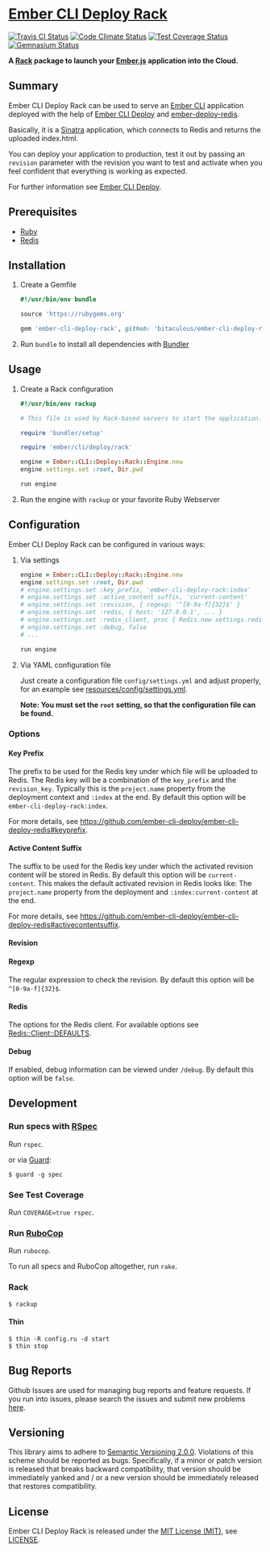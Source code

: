 [Ember CLI Deploy Rack]
=======================

[![Travis CI Status][Travis CI Status]][Travis CI]
[![Code Climate Status][Code Climate Status]][Code Climate]
[![Test Coverage Status][Test Coverage Status]][Test Coverage]
[![Gemnasium Status][Gemnasium Status]][Gemnasium]

**A [Rack] package to launch your [Ember.js] application into the Cloud.**

Summary
-------

Ember CLI Deploy Rack can be used to serve an [Ember CLI] application deployed with the help of [Ember CLI Deploy] and
[ember-deploy-redis].

Basically, it is a [Sinatra] application, which connects to Redis and returns the uploaded index.html.

You can deploy your application to production, test it out by passing an `revision` parameter with the revision you want
to test and activate when you feel confident that everything is working as expected.

For further information see [Ember CLI Deploy].

Prerequisites
-------------

* [Ruby]
* [Redis]

Installation
------------

1. Create a Gemfile

    ```ruby
    #!/usr/bin/env bundle

    source 'https://rubygems.org'

    gem 'ember-cli-deploy-rack', github: 'bitaculous/ember-cli-deploy-rack', require: false
    ```

2. Run `bundle` to install all dependencies with [Bundler]

Usage
-----

1. Create a Rack configuration

    ```ruby
    #!/usr/bin/env rackup

    # This file is used by Rack-based servers to start the application.

    require 'bundler/setup'

    require 'ember/cli/deploy/rack'

    engine = Ember::CLI::Deploy::Rack::Engine.new
    engine.settings.set :root, Dir.pwd

    run engine
    ```

2. Run the engine with `rackup` or your favorite Ruby Webserver

Configuration
-------------

Ember CLI Deploy Rack can be configured in various ways:

1. Via settings

    ```ruby
    engine = Ember::CLI::Deploy::Rack::Engine.new
    engine.settings.set :root, Dir.pwd
    # engine.settings.set :key_prefix, 'ember-cli-deploy-rack:index'
    # engine.settings.set :active_content_suffix, 'current-content'
    # engine.settings.set :revision, { regexp: '^[0-9a-f]{32}$' }
    # engine.settings.set :redis, { host: '127.0.0.1', ... }
    # engine.settings.set :redis_client, proc { Redis.new settings.redis }
    # engine.settings.set :debug, false
    # ...

    run engine
    ```

2. Via YAML configuration file

    Just create a configuration file `config/settings.yml` and adjust properly, for an example see
    [resources/config/settings.yml].

    **Note: You must set the `root` setting, so that the configuration file can be found.**

### Options

#### Key Prefix

The prefix to be used for the Redis key under which file will be uploaded to Redis. The Redis key will be a combination
of the `key_prefix` and the `revision_key`. Typically this is the `project.name` property from the deployment context
and `:index` at the end. By default this option will be `ember-cli-deploy-rack:index`.

For more details, see https://github.com/ember-cli-deploy/ember-cli-deploy-redis#keyprefix.

#### Active Content Suffix

The suffix to be used for the Redis key under which the activated revision content will be stored in Redis. By default
this option will be `current-content`. This makes the default activated revision in Redis looks like: The `project.name`
property from the deployment and `:index:current-content` at the end.

For more details, see https://github.com/ember-cli-deploy/ember-cli-deploy-redis#activecontentsuffix.

#### Revision

#### Regexp

The regular expression to check the revision. By default this option will be `^[0-9a-f]{32}$`.

#### Redis

The options for the Redis client. For available options see [Redis::Client::DEFAULTS].

#### Debug

If enabled, debug information can be viewed under `/debug`. By default this option will be `false`.

Development
-----------

### Run specs with [RSpec]

Run `rspec`.

or via [Guard]:

```
$ guard -g spec
```

### See Test Coverage

Run `COVERAGE=true rspec`.

### Run [RuboCop]

Run `rubocop`.

To run all specs and RuboCop altogether, run `rake`.

### Rack

```
$ rackup
```

#### Thin

```
$ thin -R config.ru -d start
$ thin stop
```

Bug Reports
-----------

Github Issues are used for managing bug reports and feature requests. If you run into issues, please search the issues
and submit new problems [here].

Versioning
----------

This library aims to adhere to [Semantic Versioning 2.0.0]. Violations of this scheme should be reported as bugs.
Specifically, if a minor or patch version is released that breaks backward compatibility, that version should be
immediately yanked and / or a new version should be immediately released that restores compatibility.

License
-------

Ember CLI Deploy Rack is released under the [MIT License (MIT)], see [LICENSE].

[Bundler]: http://bundler.io "The best way to manage a Ruby application's gems"
[Code Climate]: https://codeclimate.com/github/bitaculous/ember-cli-deploy-rack "Ember CLI Deploy Rack at Code Climate"
[Code Climate Status]: https://img.shields.io/codeclimate/github/bitaculous/ember-cli-deploy-rack.svg?style=flat "Code Climate Status"
[Ember CLI]: http://www.ember-cli.com "The command line interface for ambitious web applications."
[Ember CLI Deploy Rack]: https://bitaculous.github.io/ember-cli-deploy-rack/ "A Rack package to launch your Ember.js application into the Cloud."
[Ember CLI Deploy]: http://ember-cli.github.io/ember-cli-deploy "Simple, flexible deployment for your Ember app"
[ember-deploy-redis]: https://github.com/ember-cli-deploy/ember-cli-deploy-redis "An ember-cli-deploy plugin to upload index.html to a Redis store."
[Ember.js]: http://emberjs.com "A framework for creating ambitious web applications."
[Foreman]: http://ddollar.github.io/foreman "Manage Procfile-based applications"
[Gemnasium]: https://gemnasium.com/bitaculous/ember-cli-deploy-rack "Ember CLI Deploy Rack at Gemnasium"
[Gemnasium Status]: https://img.shields.io/gemnasium/bitaculous/ember-cli-deploy-rack.svg?style=flat "Gemnasium Status"
[Guard]: http://guardgem.org "A command line tool to easily handle events on file system modifications."
[here]: https://github.com/bitaculous/ember-cli-deploy-rack/issues "Github Issues"
[LICENSE]: https://raw.githubusercontent.com/bitaculous/ember-cli-deploy-rack/master/LICENSE "License"
[MIT License (MIT)]: http://opensource.org/licenses/MIT "The MIT License (MIT)"
[Rack]: http://rack.github.io "A Ruby Webserver Interface"
[Redis]: http://redis.io "An open source, BSD licensed, advanced key-value cache and store."
[Redis::Client::DEFAULTS]: https://github.com/redis/redis-rb/blob/master/lib/redis/client.rb#L8 "The redis-rb defaults"
[resources/config/settings.yml]: https://github.com/bitaculous/ember-cli-deploy-rack/blob/master/resources/config/settings.yml "Sample YAML configuration"
[RSpec]: http://rspec.info "Behaviour Driven Development for Ruby"
[RuboCop]: https://github.com/bbatsov/rubocop "A Ruby static code analyzer, based on the community Ruby style guide."
[Ruby]: https://www.ruby-lang.org "A dynamic, open source programming language with a focus on simplicity and productivity."
[Semantic Versioning 2.0.0]: http://semver.org "Semantic Versioning 2.0.0"
[Sinatra]: http://www.sinatrarb.com "A DSL for quickly creating web applications in Ruby with minimal effort."
[Test Coverage]: https://codeclimate.com/github/bitaculous/ember-cli-deploy-rack "Test Coverage (Code Climate)"
[Test Coverage Status]: https://img.shields.io/codeclimate/coverage/github/bitaculous/ember-cli-deploy-rack.svg?style=flat "Test Coverage Status"
[Travis CI]: https://travis-ci.org/bitaculous/ember-cli-deploy-rack "Ember CLI Deploy Rack at Travis CI"
[Travis CI Status]: https://img.shields.io/travis/bitaculous/ember-cli-deploy-rack.svg?style=flat "Travis CI Status"
